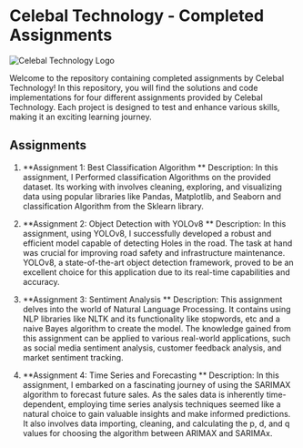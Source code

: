 # Celebal Technology - Completed Assignments

![Celebal Technology Logo]([https://www.example.com/celebal_logo.png](https://celebaltech.com/assets/img/celebal.webp))

Welcome to the repository containing completed assignments by Celebal Technology! In this repository, you will find the solutions and code implementations for four different assignments provided by Celebal Technology. Each project is designed to test and enhance various skills, making it an exciting learning journey.

## Assignments

1. **Assignment 1: Best Classification Algorithm **
   Description: In this assignment, I Performed classification Algorithms on the provided dataset. Its working with involves cleaning, exploring, and visualizing data using popular libraries like Pandas, Matplotlib, and Seaborn and classification Algorithm from the Sklearn library.

2. **Assignment 2: Object Detection with YOLOv8 **
   Description: In this assignment, using YOLOv8, I successfully developed a robust and efficient model capable of detecting Holes in the road. The task at hand was crucial for improving road safety and infrastructure maintenance. YOLOv8, a state-of-the-art object detection framework, proved to be an excellent choice for this application due to its real-time capabilities and accuracy.

3. **Assignment 3: Sentiment Analysis **
   Description: This assignment delves into the world of Natural Language Processing. It contains using NLP libraries like NLTK and its functionality like stopwords, etc and a naive Bayes algorithm to create the model. The knowledge gained from this assignment can be applied to various real-world applications, such as social media sentiment analysis, customer feedback analysis, and market sentiment tracking.

4. **Assignment 4: Time Series and Forecasting **
   Description: In this assignment, I embarked on a fascinating journey of using the SARIMAX algorithm to forecast future sales. As the sales data is inherently time-dependent, employing time series analysis techniques seemed like a natural choice to gain valuable insights and make informed predictions. It also involves data importing, cleaning, and calculating the p, d, and q values for choosing the algorithm between ARIMAX and SARIMAx.

